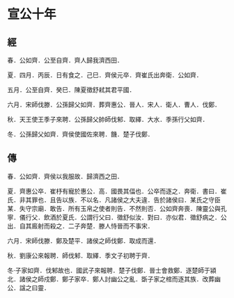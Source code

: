 # 宣公十年
## 經

春．公如齊．公至自齊．齊人歸我濟西田．

夏．四月．丙辰．日有食之．己巳．齊侯元卒．齊崔氏出奔衛．公如齊．

五月．公至自齊．癸巳．陳夏徵舒弒其君平國．

六月．宋師伐滕．公孫歸父如齊．葬齊惠公．晉人．宋人．衛人．曹人．伐鄭．

秋．天王使王季子來聘．公孫歸父帥師伐邾．取繹．大水．季孫行父如齊．

冬．公孫歸父如齊．齊侯使國佐來聘．饑．楚子伐鄭．

## 傳

春．公如齊．齊侯以我服故．歸濟西之田．

夏．齊惠公卒．崔杼有寵於惠公．高．國畏其偪也．公卒而逐之．奔衛．書曰．崔氏．非其罪也．且告以族．不以名．凡諸侯之大夫違．告於諸侯曰．某氏之守臣某．失守宗廟．敢告．所有玉帛之使者則告．不然則否．公如齊奔喪．陳靈公與孔寧．儀行父．飲酒於夏氏．公謂行父曰．徵舒似汝．對曰．亦似君．徵舒病之．公出．自其廄射而殺之．二子奔楚．滕人恃晉而不事宋．

六月．宋師伐滕．鄭及楚平．諸侯之師伐鄭．取成而還．

秋．劉康公來報聘．師伐邾．取繹．季文子初聘于齊．

冬‧子家如齊．伐邾故也．國武子來報聘．楚子伐鄭．晉士會救鄭．逐楚師于潁北．諸侯之師戍鄭．鄭子家卒．鄭人討幽公之亂．斲子家之棺而逐其族．改葬幽公．諡之曰靈．


